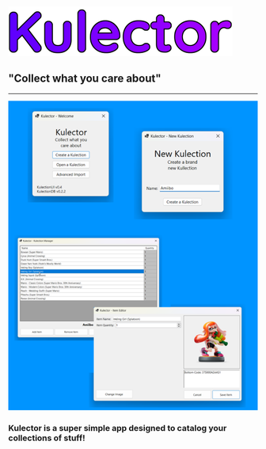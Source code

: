 ![](docs/full_logo_docs.png)
## "Collect what you care about"

---

![](docs/present.png)

### Kulector is a super simple app designed to catalog your collections of stuff!
